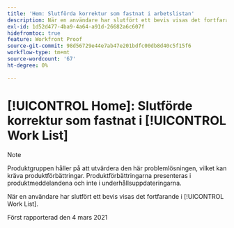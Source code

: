 ```yaml
---
title: 'Hem: Slutförda korrektur som fastnat i arbetslistan'
description: När en användare har slutfört ett bevis visas det fortfarande i [!UICONTROL Work List].
exl-id: 1d52d477-4ba9-4a64-a91d-26682a6c607f
hidefromtoc: true
feature: Workfront Proof
source-git-commit: 98d56729e44e7ab47e201bdfc00db8d40c5f15f6
workflow-type: tm+mt
source-wordcount: '67'
ht-degree: 0%

---
```


# [!UICONTROL Home]: Slutförde korrektur som fastnat i [!UICONTROL Work List]

<!-- Do not change this note unless told to by Daniel Sipos-->

>[!NOTE]
>
>Produktgruppen håller på att utvärdera den här problemlösningen, vilket kan kräva produktförbättringar. Produktförbättringarna presenteras i produktmeddelandena och inte i underhållsuppdateringarna.

När en användare har slutfört ett bevis visas det fortfarande i [!UICONTROL Work List].

Först rapporterad den 4 mars 2021
